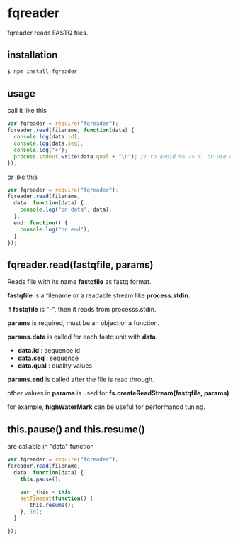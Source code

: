 fqreader
==========
fqreader reads FASTQ files.

installation
----------------
```bash
$ npm install fqreader
```

usage
-------------
call it like this
```js
var fqreader = require("fqreader");
fqreader.read(filename, function(data) {
  console.log(data.id);
  console.log(data.seq);
  console.log("+");
  process.stdout.write(data.qual + "\n"); // to avoid %% -> %. or use consolog (https://github.com/shinout/consolog)
});
```

or like this
```js
var fqreader = require("fqreader");
fqreader.read(filename, 
  data: function(data) {
    console.log("on data", data);
  },
  end: function() {
    console.log("on end");
  }
});
```

fqreader.read(fastqfile, params)
-------------
Reads file with its name **fastqfile** as fastq format.

**fastqfile** is a filename or a readable stream like **process.stdin**.

if **fastqfile** is "-", then it reads from processs.stdin.


**params** is required, must be an object or a function.

**params.data** is called for each fastq unit with **data**.


- **data.id** : sequence id
- **data.seq** : sequence
- **data.qual** : quality values


**params.end** is called after the file is read through.


other values in **params** is used for **fs.createReadStream(fastqfile, params)**

for example, **highWaterMark** can be useful for performancd tuning.


this.pause() and this.resume()
---------------------
are callable in "data" function

```js
var fqreader = require("fqreader");
fqreader.read(filename, 
  data: function(data) {
    this.pause();

    var _this = this
    setTimeout(function() {
      _this.resume();
    }, 10);
  }

});
```
